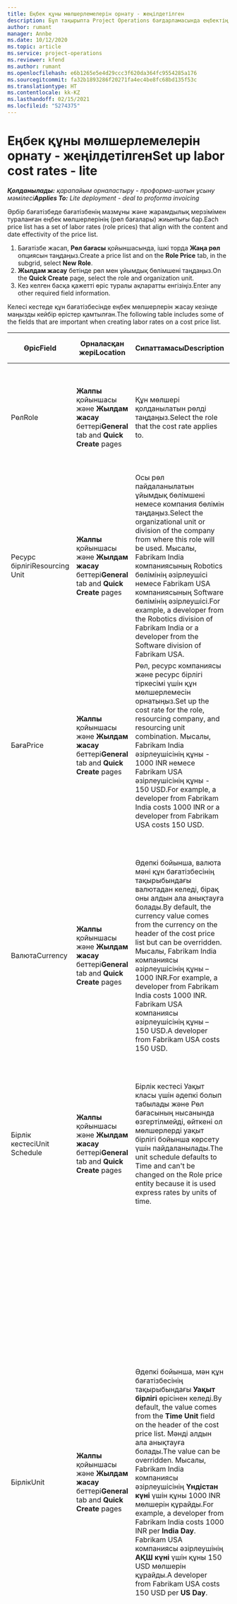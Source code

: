 ```yaml
---
title: Еңбек құны мөлшерлемелерін орнату - жеңілдетілген
description: Бұл тақырыпта Project Operations бағдарламасында еңбектің құн мөлшерлемелерін орнату әдісі туралы ақпарат берілген.
author: rumant
manager: Annbe
ms.date: 10/12/2020
ms.topic: article
ms.service: project-operations
ms.reviewer: kfend
ms.author: rumant
ms.openlocfilehash: e6b1265e5e4d29ccc3f620da364fc9554285a176
ms.sourcegitcommit: fa32b1893286f20271fa4ec4be8fc68bd135f53c
ms.translationtype: HT
ms.contentlocale: kk-KZ
ms.lasthandoff: 02/15/2021
ms.locfileid: "5274375"
---
```

# <a name="set-up-labor-cost-rates---lite"></a><span data-ttu-id="ac7de-103">Еңбек құны мөлшерлемелерін орнату - жеңілдетілген</span><span class="sxs-lookup"><span data-stu-id="ac7de-103">Set up labor cost rates - lite</span></span>

<span data-ttu-id="ac7de-104">_**Қолданылады:** қарапайым орналастыру - проформа-шотын ұсыну мәмілесі_</span><span class="sxs-lookup"><span data-stu-id="ac7de-104">_**Applies To:** Lite deployment - deal to proforma invoicing_</span></span>

<span data-ttu-id="ac7de-105">Әрбір бағатізбеде бағатізбенің мазмұны және жарамдылық мерзімімен тураланған еңбек мөлшерлерінің (рөл бағалары) жиынтығы бар.</span><span class="sxs-lookup"><span data-stu-id="ac7de-105">Each price list has a set of labor rates (role prices) that align with the content and date effectivity of the price list.</span></span>

1. <span data-ttu-id="ac7de-106">Бағатізбе жасап, **Рөл бағасы** қойыншасында, ішкі торда **Жаңа рөл** опциясын таңдаңыз.</span><span class="sxs-lookup"><span data-stu-id="ac7de-106">Create a price list and on the **Role Price** tab, in the subgrid, select **New Role**.</span></span>
2. <span data-ttu-id="ac7de-107">**Жылдам жасау** бетінде рөл мен ұйымдық бөлімшені таңдаңыз.</span><span class="sxs-lookup"><span data-stu-id="ac7de-107">On the **Quick Create** page, select the role and organization unit.</span></span>
3. <span data-ttu-id="ac7de-108">Кез келген басқа қажетті өріс туралы ақпаратты енгізіңіз.</span><span class="sxs-lookup"><span data-stu-id="ac7de-108">Enter any other required field information.</span></span>

<span data-ttu-id="ac7de-109">Келесі кестеде құн бағатізбесінде еңбек мөлшерлерін жасау кезінде маңызды кейбір өрістер қамтылған.</span><span class="sxs-lookup"><span data-stu-id="ac7de-109">The following table includes some of the fields that are important when creating labor rates on a cost price list.</span></span>

| <span data-ttu-id="ac7de-110">Өріс</span><span class="sxs-lookup"><span data-stu-id="ac7de-110">Field</span></span> | <span data-ttu-id="ac7de-111">Орналасқан жері</span><span class="sxs-lookup"><span data-stu-id="ac7de-111">Location</span></span> | <span data-ttu-id="ac7de-112">Сипаттамасы</span><span class="sxs-lookup"><span data-stu-id="ac7de-112">Description</span></span> | <span data-ttu-id="ac7de-113">Төменгі әсер</span><span class="sxs-lookup"><span data-stu-id="ac7de-113">Downstream impact</span></span> |
| --- | --- | --- | --- |
| <span data-ttu-id="ac7de-114">Рөл</span><span class="sxs-lookup"><span data-stu-id="ac7de-114">Role</span></span> | <span data-ttu-id="ac7de-115">**Жалпы** қойыншасы және **Жылдам жасау** беттері</span><span class="sxs-lookup"><span data-stu-id="ac7de-115">**General** tab and **Quick Create** pages</span></span> | <span data-ttu-id="ac7de-116">Құн мөлшері қолданылатын рөлді таңдаңыз.</span><span class="sxs-lookup"><span data-stu-id="ac7de-116">Select the role that the cost rate applies to.</span></span> | <span data-ttu-id="ac7de-117">Кіріс болжамы мен нақты жолдағы рөл рөлдің құнын әдепкі бойынша орнату үшін осы жолмен салыстырылады.</span><span class="sxs-lookup"><span data-stu-id="ac7de-117">The role on the incoming estimate or actual will be matched against this line to default the cost of the role.</span></span> |
| <span data-ttu-id="ac7de-118">Ресурс бірлігі</span><span class="sxs-lookup"><span data-stu-id="ac7de-118">Resourcing Unit</span></span> | <span data-ttu-id="ac7de-119">**Жалпы** қойыншасы және **Жылдам жасау** беттері</span><span class="sxs-lookup"><span data-stu-id="ac7de-119">**General** tab and **Quick Create** pages</span></span> | <span data-ttu-id="ac7de-120">Осы рөл пайдаланылатын ұйымдық бөлімшені немесе компания бөлімін таңдаңыз.</span><span class="sxs-lookup"><span data-stu-id="ac7de-120">Select the organizational unit or division of the company from where this role will be used.</span></span> <span data-ttu-id="ac7de-121">Мысалы, Fabrikam India компаниясының Robotics бөлімінің әзірлеушісі немесе Fabrikam USA компаниясының Software бөлімінің әзірлеушісі.</span><span class="sxs-lookup"><span data-stu-id="ac7de-121">For example, a developer from the Robotics division of Fabrikam India or a developer from the Software division of Fabrikam USA.</span></span> | <span data-ttu-id="ac7de-122">Кіріс болжамы мен нақты жолдағы ресурс бірлігі рөлдің құн мөлшерлемесін әдепкі бойынша орнату үшін осы жолмен салыстырылады.</span><span class="sxs-lookup"><span data-stu-id="ac7de-122">The resourcing unit on the incoming estimate or actual will be matched against this line to default the cost of the role.</span></span> |
| <span data-ttu-id="ac7de-123">Баға</span><span class="sxs-lookup"><span data-stu-id="ac7de-123">Price</span></span> | <span data-ttu-id="ac7de-124">**Жалпы** қойыншасы және **Жылдам жасау** беттері</span><span class="sxs-lookup"><span data-stu-id="ac7de-124">**General** tab and **Quick Create** pages</span></span> | <span data-ttu-id="ac7de-125">Рөл, ресурс компаниясы және ресурс бірлігі тіркесімі үшін құн мөлшерлемесін орнатыңыз.</span><span class="sxs-lookup"><span data-stu-id="ac7de-125">Set up the cost rate for the role, resourcing company, and resourcing unit combination.</span></span> <span data-ttu-id="ac7de-126">Мысалы, Fabrikam India әзірлеушісінің құны - 1000 INR немесе Fabrikam USA әзірлеушісінің құны - 150 USD.</span><span class="sxs-lookup"><span data-stu-id="ac7de-126">For example, a developer from Fabrikam India costs 1000 INR or a developer from Fabrikam USA costs 150 USD.</span></span> | <span data-ttu-id="ac7de-127">Бұл баға — **Уақыт** транзакция класы үшін кіріс болжамының немесе нақты жолдың бірлік құнына арналған әдепкі құн мөлшерлемесі.</span><span class="sxs-lookup"><span data-stu-id="ac7de-127">The price is the cost rate that defaults on the per unit cost of the incoming estimate or actual line for **Time** transaction class.</span></span> |
| <span data-ttu-id="ac7de-128">Валюта</span><span class="sxs-lookup"><span data-stu-id="ac7de-128">Currency</span></span> | <span data-ttu-id="ac7de-129">**Жалпы** қойыншасы және **Жылдам жасау** беттері</span><span class="sxs-lookup"><span data-stu-id="ac7de-129">**General** tab and **Quick Create** pages</span></span> | <span data-ttu-id="ac7de-130">Әдепкі бойынша, валюта мәні құн бағатізбесінің тақырыбындағы валютадан келеді, бірақ оны алдын ала анықтауға болады.</span><span class="sxs-lookup"><span data-stu-id="ac7de-130">By default, the currency value comes from the currency on the header of the cost price list but can be overridden.</span></span> <span data-ttu-id="ac7de-131">Мысалы, Fabrikam India компаниясы әзірлеушісінің құны – 1000 INR.</span><span class="sxs-lookup"><span data-stu-id="ac7de-131">For example, a developer from Fabrikam India costs 1000 INR.</span></span> <span data-ttu-id="ac7de-132">Fabrikam USA компаниясы әзірлеушісінің құны – 150 USD.</span><span class="sxs-lookup"><span data-stu-id="ac7de-132">A developer from Fabrikam USA costs 150 USD.</span></span> | <span data-ttu-id="ac7de-133">Бұл валюта **Уақыт** транзакция класы үшін кіріс нақты шығын жолының бірлік құнына арналған әдепкі валюта болып табылады.</span><span class="sxs-lookup"><span data-stu-id="ac7de-133">This currency defaults on the per unit cost of the incoming actual cost line for the **Time** transaction class.</span></span> <span data-ttu-id="ac7de-134">Жоба болжамында валюта мәні жоба валютасына түрлендіріледі және болжамның уақыт кезеңіндегі көрінісінде көрсетіледі.</span><span class="sxs-lookup"><span data-stu-id="ac7de-134">On a project estimate, the currency value is converted to the project currency and shown on the Time-phased view of the estimate.</span></span> |
| <span data-ttu-id="ac7de-135">Бірлік кестесі</span><span class="sxs-lookup"><span data-stu-id="ac7de-135">Unit Schedule</span></span> | <span data-ttu-id="ac7de-136">**Жалпы** қойыншасы және **Жылдам жасау** беттері</span><span class="sxs-lookup"><span data-stu-id="ac7de-136">**General** tab and **Quick Create** pages</span></span> | <span data-ttu-id="ac7de-137">Бірлік кестесі Уақыт класы үшін әдепкі болып табылады және Рөл бағасының нысанында өзгертілмейді, өйткені ол мөлшерлерді уақыт бірлігі бойынша көрсету үшін пайдаланылады.</span><span class="sxs-lookup"><span data-stu-id="ac7de-137">The unit schedule defaults to Time and can't be changed on the Role price entity because it is used express rates by units of time.</span></span> | <span data-ttu-id="ac7de-138">Төменгі әсері жоқ.</span><span class="sxs-lookup"><span data-stu-id="ac7de-138">There is no downstream impact.</span></span> |
| <span data-ttu-id="ac7de-139">Бірлік</span><span class="sxs-lookup"><span data-stu-id="ac7de-139">Unit</span></span> | <span data-ttu-id="ac7de-140">**Жалпы** қойыншасы және **Жылдам жасау** беттері</span><span class="sxs-lookup"><span data-stu-id="ac7de-140">**General** tab and **Quick Create** pages</span></span> | <span data-ttu-id="ac7de-141">Әдепкі бойынша, мән құн бағатізбесінің тақырыбындағы **Уақыт бірлігі** өрісінен келеді.</span><span class="sxs-lookup"><span data-stu-id="ac7de-141">By default, the value comes from the **Time Unit** field on the header of the cost price list.</span></span> <span data-ttu-id="ac7de-142">Мәнді алдын ала анықтауға болады.</span><span class="sxs-lookup"><span data-stu-id="ac7de-142">The value can be overridden.</span></span> <span data-ttu-id="ac7de-143">Мысалы, Fabrikam India компаниясы әзірлеушісінің **Үндістан күні** үшін құны 1000 INR мөлшерін құрайды.</span><span class="sxs-lookup"><span data-stu-id="ac7de-143">For example, a developer from Fabrikam India costs 1000 INR per **India Day**.</span></span> <span data-ttu-id="ac7de-144">Fabrikam USA компаниясы әзірлеушінің **АҚШ күні** үшін құны 150 USD мөлшерін құрайды.</span><span class="sxs-lookup"><span data-stu-id="ac7de-144">A developer from Fabrikam USA costs 150 USD per **US Day**.</span></span> | <span data-ttu-id="ac7de-145">Кіріс болжамында немесе нақты жолда бірлік бағасының әдепкі мәнін есептеу мақсатында жүйе бірлік құнын есептеу үшін бірліктер және түрлендіру жүйесін негізгі өлшем бірліктерінде пайдаланады.</span><span class="sxs-lookup"><span data-stu-id="ac7de-145">The system uses the system of units and conversion in base units to compute a per unit cost to calculate the default price per unit on an incoming estimate or actual line.</span></span> <span data-ttu-id="ac7de-146">Мысалы, Үндістаннан келген әзірлеуші үшін болжам 10 **Үндістан күні** жұмысы, ал **Үндістан күні** бірлігі 10 сағат ретінде анықталады.</span><span class="sxs-lookup"><span data-stu-id="ac7de-146">For example, an estimate is for 10 **India Days** worth of work for a developer from India, and the unit, **India Day** is defined as 10 hours.</span></span> <span data-ttu-id="ac7de-147">Болжам жолының құнын есептеу кезінде бағдарлама болжамдағы бірлік құнын есептейді: 1000 INR/10 сағат = сағатына 100 INR, ол АҚШ долларына түрлендірілген және **Жобалық болжамдар** бетінде бірлік құны ретінде көрсетілген.</span><span class="sxs-lookup"><span data-stu-id="ac7de-147">When costing that estimate line, the application calculates the unit cost on the estimate as: 1000 INR/ 10 hours = 100 INR per hour, which is converted into USD and shown as the unit cost on the **Project Estimates** page.</span></span> |

## <a name="transfer-pricing-and-costs-for-resources-outside-of-your-division-or-legal-entity"></a><span data-ttu-id="ac7de-148">Бөлімнен немесе заңды нысаннан тыс ресурстарға арналған тасымалдау бағалары мен құндар</span><span class="sxs-lookup"><span data-stu-id="ac7de-148">Transfer pricing and costs for resources outside of your division or legal entity</span></span>

<span data-ttu-id="ac7de-149">Жобаға негізделген компанияларда жобаларда әртүрлі заңды нысандардың немесе бөлімдердің қызметкерлерін пайдалану қалыпты жағдай болып табылады.</span><span class="sxs-lookup"><span data-stu-id="ac7de-149">In project-based companies, it's common to use employees from different legal entities or divisions on projects.</span></span> <span data-ttu-id="ac7de-150">Жоба белгілі бір заңды нысаннан орындалуы мүмкін, бірақ жобамен жұмыс жасайтын қызметкерлер немесе кеңесшілер сол заңды нысаннан немесе басқасынан немесе екеулерінің тіркесімінен келуі мүмкін.</span><span class="sxs-lookup"><span data-stu-id="ac7de-150">A project can be executed by one legal entity, but the employees or consultants that work on the project could come from the same legal entity or from a different one, or there may be a combination of both.</span></span> <span data-ttu-id="ac7de-151">Dynamics 365 Project Operations бағдарламасында жобаны жеткізуді иеленетін заңды тұлға **Иеленуші компания** және жеткізілімге иелік ететін бөлім **Келісілген бірлік** болып табылады.</span><span class="sxs-lookup"><span data-stu-id="ac7de-151">In Dynamics 365 Project Operations, the legal entity that owns the delivery of the project is the **Owning Company** and the division that owns the delivery is the **Contracting Unit**.</span></span> <span data-ttu-id="ac7de-152">Ресурстарды ұсынатын басқа заңды нысандар **Ресурс компаниялары** деп, ал ресурстарды қамтамасыз ететін бөлімдер **Ресурс бірліктері** деп аталады.</span><span class="sxs-lookup"><span data-stu-id="ac7de-152">Other legal entities that provide resources are the **Resourcing companies** and divisions that provide resources are the **Resourcing Units**.</span></span> <span data-ttu-id="ac7de-153">Көптеген елдерде компаниялар ресурстарды пайдаланғаны үшін ресурстарды ұсынатын заңды нысанға немесе бөлімге, иеленуші компанияға және келісім-шарт жасаушы бөлімге ақы төлеуін қамтамасыз етуге міндетті.</span><span class="sxs-lookup"><span data-stu-id="ac7de-153">In most countries, companies are required to ensure that the resourcing legal entity or division, charge the owning company and the contracting unit for the use of resources.</span></span>

<span data-ttu-id="ac7de-154">Мысалы, Fabrikam корпорациясы Fabrikam India-Robotics компаниясының Fabrikam US-Robotics немесе Fabrikam UK-Robotics компаниясымен келісілген құн мөлшерлемесі бар картасын қамтамасыз етуі керек.</span><span class="sxs-lookup"><span data-stu-id="ac7de-154">For example, the Fabrikam corporation must ensure that Fabrikam India-Robotics has a negotiated a cost rate card with Fabrikam US-Robotics or Fabrikam UK-Robotics.</span></span>

<span data-ttu-id="ac7de-155">Fabrikam India-Robotic компаниясының әзірлеушісі Fabrikam US-Robotics компаниясына қарыз берген кезде $100 және Fabrikam U-Robotics компаниясына қарыз бергенде $150 ақы төлейді.</span><span class="sxs-lookup"><span data-stu-id="ac7de-155">A developer from Fabrikam India-Robotic charges $100 when lent to Fabrikam US-Robotics and $150 when lent to Fabrikam U-Robotics.</span></span>

### <a name="set-up-costs-for-outside-resources"></a><span data-ttu-id="ac7de-156">Сыртқы ресурстарға құндарды орнату</span><span class="sxs-lookup"><span data-stu-id="ac7de-156">Set up costs for outside resources</span></span>

1. <span data-ttu-id="ac7de-157">*Fabrikam US-Robotics құн мөлшерлемелері* атты құн бағатізбесін жасаңыз және күннің тиімді ауқымын орнатыңыз.</span><span class="sxs-lookup"><span data-stu-id="ac7de-157">Create a cost price list called, *Fabrikam US-Robotics cost rates* and set a date effective range.</span></span>
2. <span data-ttu-id="ac7de-158">Құн бағатізбесінде мөлшерлерді келесі кестедегі ақпаратты пайдалана отырып орнатыңыз.</span><span class="sxs-lookup"><span data-stu-id="ac7de-158">In the cost price list, set up rates using information from the following table.</span></span> 

| <span data-ttu-id="ac7de-159">Рөл</span><span class="sxs-lookup"><span data-stu-id="ac7de-159">Role</span></span> | <span data-ttu-id="ac7de-160">Ресурс компаниясы</span><span class="sxs-lookup"><span data-stu-id="ac7de-160">Resourcing Company</span></span> | <span data-ttu-id="ac7de-161">Ресурс бірлігі</span><span class="sxs-lookup"><span data-stu-id="ac7de-161">Resourcing Unit</span></span> | <span data-ttu-id="ac7de-162">Құн мөлшерлемесі</span><span class="sxs-lookup"><span data-stu-id="ac7de-162">Cost rate</span></span> |
| --- | --- | --- | --- |
| <span data-ttu-id="ac7de-163">Әзірлеуші</span><span class="sxs-lookup"><span data-stu-id="ac7de-163">Developer</span></span> | <span data-ttu-id="ac7de-164">Fabrikam India</span><span class="sxs-lookup"><span data-stu-id="ac7de-164">Fabrikam India</span></span> | <span data-ttu-id="ac7de-165">Fabrikam India-Robotics</span><span class="sxs-lookup"><span data-stu-id="ac7de-165">Fabrikam India-Robotics</span></span> | <span data-ttu-id="ac7de-166">$100</span><span class="sxs-lookup"><span data-stu-id="ac7de-166">$100</span></span> |
| <span data-ttu-id="ac7de-167">Әзірлеуші</span><span class="sxs-lookup"><span data-stu-id="ac7de-167">Developer</span></span> | <span data-ttu-id="ac7de-168">Fabrikam Philippines</span><span class="sxs-lookup"><span data-stu-id="ac7de-168">Fabrikam Philippines</span></span> | <span data-ttu-id="ac7de-169">Fabrikam Philippines-Robotics</span><span class="sxs-lookup"><span data-stu-id="ac7de-169">Fabrikam Philippines-Robotics</span></span> | <span data-ttu-id="ac7de-170">$90</span><span class="sxs-lookup"><span data-stu-id="ac7de-170">$90</span></span> |
| <span data-ttu-id="ac7de-171">Әзірлеуші</span><span class="sxs-lookup"><span data-stu-id="ac7de-171">Developer</span></span> | <span data-ttu-id="ac7de-172">Fabrikam US</span><span class="sxs-lookup"><span data-stu-id="ac7de-172">Fabrikam US</span></span> | <span data-ttu-id="ac7de-173">Fabrikam US-Robotics</span><span class="sxs-lookup"><span data-stu-id="ac7de-173">Fabrikam US-Robotics</span></span> | <span data-ttu-id="ac7de-174">$150</span><span class="sxs-lookup"><span data-stu-id="ac7de-174">$150</span></span> |

3. <span data-ttu-id="ac7de-175">Бұл құн бағатізбесін Fabrikam US-Robotics ұйымдық бөлімшесіне тіркеңіз.</span><span class="sxs-lookup"><span data-stu-id="ac7de-175">Attach this cost price list to the Fabrikam US-Robotics organization unit.</span></span>

### <a name="set-up-transfer-pricing-for-a-resource-in-the-appropriate-currency"></a><span data-ttu-id="ac7de-176">Тиісті валютадағы ресурс үшін тасымалдау бағасын орнату</span><span class="sxs-lookup"><span data-stu-id="ac7de-176">Set up transfer pricing for a resource in the appropriate currency</span></span> 

<span data-ttu-id="ac7de-177">Project Operations бағдарламасында ресурс бағасын кез келген валютада орнатуға болады.</span><span class="sxs-lookup"><span data-stu-id="ac7de-177">In Project Operations, resource pricing can be set up in any currency.</span></span> <span data-ttu-id="ac7de-178">Валюта бағатізбегіндегі тақырыпқа сәйкес келеді, бірақ оны өзгертуге болады.</span><span class="sxs-lookup"><span data-stu-id="ac7de-178">The currency defaults to what is on the price list header, but can be changed.</span></span>

<span data-ttu-id="ac7de-179">Тасымалдау бағасын орнату мысалын пайдаланып, ақпаратты келесіге өзгертуге болады:</span><span class="sxs-lookup"><span data-stu-id="ac7de-179">Using the example for transfer price setup, the information could be changed to:</span></span>

<span data-ttu-id="ac7de-180">Fabrikam корпорациясы Fabrikam India-Robotics компаниясының Fabrikam US-Robotics немесе Fabrikam UK-Robotics компаниясымен келісілген құн мөлшерлемесін қамтамасыз етуі керек.</span><span class="sxs-lookup"><span data-stu-id="ac7de-180">Fabrikam corporation must ensure that Fabrikam India-Robotics has a negotiated a cost rate with Fabrikam US-Robotics or Fabrikam UK-Robotics.</span></span>

<span data-ttu-id="ac7de-181">Fabrikam India-Robotics компаниясының әзірлеушісінің құны Fabrikam US-Robotics компаниясына қарыз берген кезде 5000 INR және Fabrikam U-Robotics компаниясына қарыз бергенде 5500 INR болады.</span><span class="sxs-lookup"><span data-stu-id="ac7de-181">A developer from Fabrikam India-Robotics costs 5000 INR when lent to Fabrikam US-Robotics and 5500 INR when lent to Fabrikam UK-Robotics.</span></span>

<span data-ttu-id="ac7de-182">Fabrikam US-Robotics құн бағатізбесінде құн мөлшерлемелері төмендегідей көрсетілуі мүмкін:</span><span class="sxs-lookup"><span data-stu-id="ac7de-182">In the cost price list for Fabrikam US-Robotics, cost rates can be expressed as:</span></span>

| <span data-ttu-id="ac7de-183">Рөл</span><span class="sxs-lookup"><span data-stu-id="ac7de-183">Role</span></span> | <span data-ttu-id="ac7de-184">Ресурс компаниясы</span><span class="sxs-lookup"><span data-stu-id="ac7de-184">Resourcing Company</span></span> | <span data-ttu-id="ac7de-185">Құны</span><span class="sxs-lookup"><span data-stu-id="ac7de-185">Cost</span></span> |
| --- | --- | --- |
| <span data-ttu-id="ac7de-186">Әзірлеуші</span><span class="sxs-lookup"><span data-stu-id="ac7de-186">Developer</span></span> | <span data-ttu-id="ac7de-187">Fabrikam India</span><span class="sxs-lookup"><span data-stu-id="ac7de-187">Fabrikam India</span></span> | <span data-ttu-id="ac7de-188">5000 INR</span><span class="sxs-lookup"><span data-stu-id="ac7de-188">5000 INR</span></span> |
| <span data-ttu-id="ac7de-189">Әзірлеуші</span><span class="sxs-lookup"><span data-stu-id="ac7de-189">Developer</span></span> | <span data-ttu-id="ac7de-190">Fabrikam US</span><span class="sxs-lookup"><span data-stu-id="ac7de-190">Fabrikam US</span></span> | <span data-ttu-id="ac7de-191">115 USD</span><span class="sxs-lookup"><span data-stu-id="ac7de-191">115 USD</span></span> |

<span data-ttu-id="ac7de-192">Fabrikam UK-Robotics құн бағатізбесінде құн мөлшерлемелері төмендегідей көрсетілуі мүмкін:</span><span class="sxs-lookup"><span data-stu-id="ac7de-192">In the cost price list for Fabrikam UK-Robotics, cost rates can be expressed below:</span></span>

| <span data-ttu-id="ac7de-193">Рөл</span><span class="sxs-lookup"><span data-stu-id="ac7de-193">Role</span></span> | <span data-ttu-id="ac7de-194">Ресурс компаниясы</span><span class="sxs-lookup"><span data-stu-id="ac7de-194">Resourcing company</span></span> | <span data-ttu-id="ac7de-195">Құны</span><span class="sxs-lookup"><span data-stu-id="ac7de-195">Cost</span></span> |
| --- | --- | --- |
| <span data-ttu-id="ac7de-196">Әзірлеуші</span><span class="sxs-lookup"><span data-stu-id="ac7de-196">Developer</span></span> | <span data-ttu-id="ac7de-197">Fabrikam India</span><span class="sxs-lookup"><span data-stu-id="ac7de-197">Fabrikam India</span></span> | <span data-ttu-id="ac7de-198">5500 INR</span><span class="sxs-lookup"><span data-stu-id="ac7de-198">5500 INR</span></span> |
| <span data-ttu-id="ac7de-199">Әзірлеуші</span><span class="sxs-lookup"><span data-stu-id="ac7de-199">Developer</span></span> | <span data-ttu-id="ac7de-200">Fabrikam UK</span><span class="sxs-lookup"><span data-stu-id="ac7de-200">Fabrikam UK</span></span> | <span data-ttu-id="ac7de-201">115 GBP</span><span class="sxs-lookup"><span data-stu-id="ac7de-201">115 GBP</span></span> |

<span data-ttu-id="ac7de-202">Құн бағатізбесі еңбек мөлшерлерін бірнеше валютада қамтамасыз ете алады.</span><span class="sxs-lookup"><span data-stu-id="ac7de-202">The cost price list can provide labor rates in multiple currencies.</span></span> <span data-ttu-id="ac7de-203">Жоба бойынша құн болжамын құру кезінде Project Operations бағдарламасы осы құн мөлшерлемелерін жоба валютасына түрлендіреді және оны пайдаланушыға көрсетеді.</span><span class="sxs-lookup"><span data-stu-id="ac7de-203">When generating a cost estimate on the project, Project Operations will convert these cost rates into the project currency and display it to the user.</span></span> <span data-ttu-id="ac7de-204">Уақыт жазбасы мақұлданған және нақты құн жасалған кезде, нақты құн сәйкес келетін рөл бағасы жолының валютасымен құн бағатізбесінде бағаланады.</span><span class="sxs-lookup"><span data-stu-id="ac7de-204">When a time entry is approved and a cost actual is created, the cost actual is priced in the currency of that matching role price line on the cost price list.</span></span> <span data-ttu-id="ac7de-205">Бір жоба бойынша нақты құн бірнеше валютада жазылуы мүмкін.</span><span class="sxs-lookup"><span data-stu-id="ac7de-205">Cost actuals for time on a single project can be recorded in multiple currencies.</span></span> <span data-ttu-id="ac7de-206">Алайда жоба деңгейіндегі нақты еңбек құндарын жинау немесе жинақтау кезінде Project Operations бағдарламасы барлық еңбек құндарының сомаларын пайдаланушы көре алатын жоба валютасына түрлендіреді.</span><span class="sxs-lookup"><span data-stu-id="ac7de-206">However, when rolling up or summarizing the actual labor costs at the project level, Project Operations will convert all labor cost amounts into the project currency that the user can view.</span></span>


[!INCLUDE[footer-include](../../includes/footer-banner.md)]